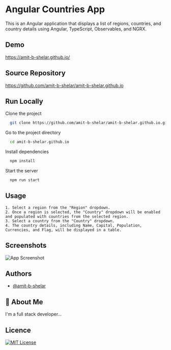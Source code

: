 # Angular Countries App

This is an Angular application that displays a list of regions, countries, and country details using Angular, TypeScript, Observables, and NGRX.

## Demo

https://amit-b-shelar.github.io/

## Source Repository

https://github.com/amit-b-shelar/amit-b-shelar.github.io

## Run Locally

Clone the project

```bash
  git clone https://github.com/amit-b-shelar/amit-b-shelar.github.io.git
```

Go to the project directory

```bash
  cd amit-b-shelar.github.io
```

Install dependencies

```bash
  npm install
```

Start the server

```bash
  npm run start
```

## Usage

    1. Select a region from the "Region" dropdown.
    2. Once a region is selected, the "Country" dropdown will be enabled and populated with countries from the selected region.
    3. Select a country from the "Country" dropdown.
    4. The country details, including Name, Capital, Population, Currencies, and Flag, will be displayed in a table.

## Screenshots

![App Screenshot](https://via.placeholder.com/468x300?text=App+Screenshot+Here)

## Authors

- [@amit-b-shelar](https://github.com/amit-b-shelar)

## 🚀 About Me

I'm a full stack developer...

## Licence

[![MIT License](https://img.shields.io/badge/License-MIT-green.svg)](https://choosealicense.com/licenses/mit/)
